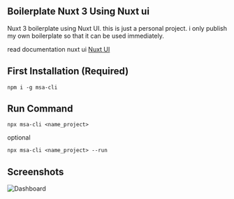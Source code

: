 ## Boilerplate Nuxt 3 Using Nuxt ui

Nuxt 3 boilerplate using Nuxt UI. this is just a personal project. i only publish my own boilerplate so that it can be used immediately.

read documentation nuxt ui [Nuxt UI](https://ui.nuxt.com/)

## First Installation (Required)

```
npm i -g msa-cli
```

## Run Command

```
npx msa-cli <name_project>
```

optional

```
npx msa-cli <name_project> --run
```

## Screenshots

![Dashboard](https://imgdb.net/storage/uploads/476bd8f29bf196ecd3202a3a205cf86685d2074d77b14f087465716c164ffd05.png)
